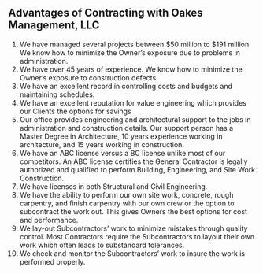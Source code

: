 ## Advantages of Contracting with Oakes Management, LLC

1. We have managed several projects between $50 million to 
	 $191 million. We know how to
   minimize the Owner’s exposure due to problems in administration.
2. We have over 45 years of experience. We know how to minimize the Owner’s exposure to
   construction defects.
3. We have an excellent record in controlling costs and budgets and maintaining schedules.
4. We have an excellent reputation for value engineering which provides our Clients the options
   for savings
5. Our office provides engineering and architectural support to the jobs in administration and
   construction details. Our support person has a Master Degree in Architecture, 10 years
   experience working in architecture, and 15 years working in construction.
6. We have an ABC license versus a BC license unlike most of our competitors. An ABC license
   certifies the General Contractor is legally authorized and qualified to perform Building,
   Engineering, and Site Work Construction.
7. We have licenses in both Structural and Civil Engineering.
8. We have the ability to perform our own site work, concrete, rough carpentry, and finish
   carpentry with our own crew or the option to subcontract the work out. This gives Owners the
   best options for cost and performance.
9. We lay-out Subcontractors’ work to minimize mistakes through quality control. Most
   Contractors require the Subcontractors to layout their own work which often leads to substandard
   tolerances.
10. We check and monitor the Subcontractors’ work to insure the work is performed properly.
